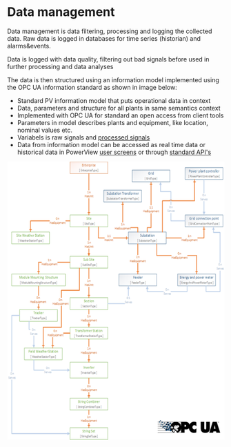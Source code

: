 # Data management

Data management is data filtering, processing and logging the collected data.
Raw data is logged in databases for time series (historian) and alarms&events. 

Data is logged with data quality, filtering out bad signals before used in further processing and data analyses

The data is then structured using an information model implemented using the OPC UA information standard as shown in image below:
- Standard PV information model that puts operational data in context
- Data, parameters and structure for all plants in same semantics context
- Implemented with OPC UA for standard an open access from client tools
- Parameters in model describes plants and equipment, like location, nominal values etc. 
- Variabels is raw signals and [processed signals](processing.md)
- Data from information model can be accessed as real time data or historical data in PowerView [user screens](../../user_interfaces/README.md) or through [standard API's](../../data_access/README.md)

![Solar PV information model ](../../img/SolarPVInformationModel.png)